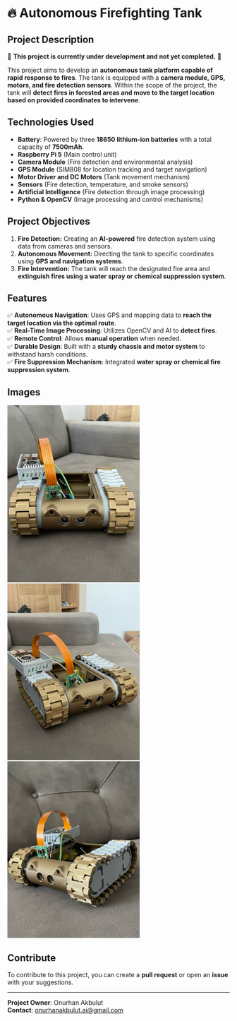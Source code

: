 # 🔥 Autonomous Firefighting Tank

##  Project Description
🚧 **This project is currently under development and not yet completed.** 🚧

This project aims to develop an **autonomous tank platform capable of rapid response to fires**. The tank is equipped with a **camera module, GPS, motors, and fire detection sensors**. Within the scope of the project, the tank will **detect fires in forested areas and move to the target location based on provided coordinates to intervene**.

##  Technologies Used
- **Battery**: Powered by three **18650 lithium-ion batteries** with a total capacity of **7500mAh**.
- **Raspberry Pi 5** (Main control unit)
- **Camera Module** (Fire detection and environmental analysis)
- **GPS Module** (SIM808 for location tracking and target navigation)
- **Motor Driver and DC Motors** (Tank movement mechanism)
- **Sensors** (Fire detection, temperature, and smoke sensors)
- **Artificial Intelligence** (Fire detection through image processing)
- **Python & OpenCV** (Image processing and control mechanisms)


##  Project Objectives
1. **Fire Detection:** Creating an **AI-powered** fire detection system using data from cameras and sensors.
2. **Autonomous Movement:** Directing the tank to specific coordinates using **GPS and navigation systems**.
3. **Fire Intervention:** The tank will reach the designated fire area and **extinguish fires using a water spray or chemical suppression system**.

##  Features
✅ **Autonomous Navigation**: Uses GPS and mapping data to **reach the target location via the optimal route**.  
✅ **Real-Time Image Processing**: Utilizes OpenCV and AI to **detect fires**.  
✅ **Remote Control**: Allows **manual operation** when needed.  
✅ **Durable Design**: Built with a **sturdy chassis and motor system** to withstand harsh conditions.  
✅ **Fire Suppression Mechanism**: Integrated **water spray or chemical fire suppression system**.  

##  Images
<img src="images/photo1.jpeg" alt="Project Image 1" width="300"/>
<img src="images/photo2.jpeg" alt="Project Image 2" width="300"/>
<img src="images/photo3.jpeg" alt="Project Image 3" width="300"/>

##  Contribute
To contribute to this project, you can create a **pull request** or open an **issue** with your suggestions.

---
 **Project Owner**: Onurhan Akbulut  
 **Contact**: onurhanakbulut.ai@gmail.com
